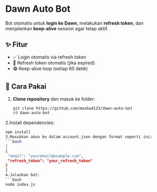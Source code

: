 # Dawn Auto Bot

Bot otomatis untuk **login ke Dawn**, melakukan **refresh token**, dan menjalankan **keep-alive** session agar tetap aktif.

## ✨ Fitur
- ✅ Login otomatis via refresh token
- 🔄 Refresh token otomatis (jika expired)
- 🟢 Keep-alive loop (setiap 60 detik)

## 🧠 Cara Pakai

1. **Clone repository** dan masuk ke folder:

   ```bash
   git clone https://github.com/masbad123/dawn-auto-bot
   cd dawn-auto-bot
2.Install dependencies:
   ```bash
   npm install
3.Masukkan akun ke dalam account.json dengan format seperti ini:
   ```bash
   [
  {
    "email": "youremail@example.com",
    "refresh_token": "your_refresh_token"
  }
]
4.Jalankan bot:
   ```bash
   node index.js

